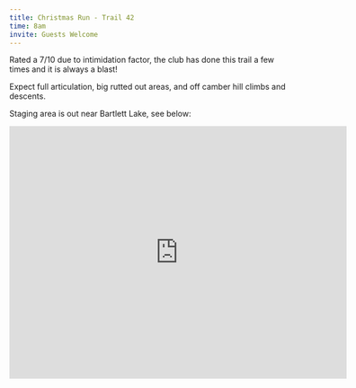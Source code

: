 ```yaml
---
title: Christmas Run - Trail 42
time: 8am
invite: Guests Welcome
---
```


Rated a 7/10 due to intimidation factor, the club has
done this trail a few times and it is always a blast!

Expect full articulation, big rutted out areas, and
off camber hill climbs and descents.

Staging area is out near Bartlett Lake, see below:

<iframe src="https://www.google.com/maps/embed?pb=!1m17!1m12!1m3!1d6625.840595418531!2d-111.62933267512813!3d33.86594487525583!2m3!1f0!2f0!3f0!3m2!1i1024!2i768!4f13.1!3m2!1m1!2zMzPCsDUxJzU0LjkiTiAxMTHCsDM3JzM4LjgiVw!5e0!3m2!1sen!2sus!4v1735507720570!5m2!1sen!2sus" width="600" height="450" style="border:0;" allowfullscreen="" loading="lazy" referrerpolicy="no-referrer-when-downgrade"></iframe>

